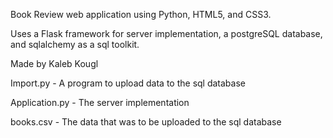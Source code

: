 Book Review web application using Python, HTML5, and CSS3.

Uses a Flask framework for server implementation, a postgreSQL database, and sqlalchemy as a sql toolkit.

Made by Kaleb Kougl

Import.py - A program to upload data to the sql database

Application.py - The server implementation

books.csv - The data that was to be uploaded to the sql database
